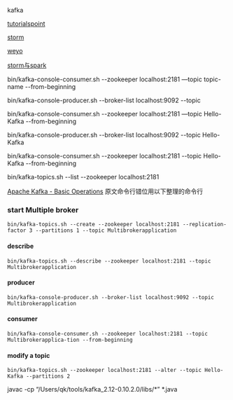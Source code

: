 kafka

[tutorialspoint](https://www.tutorialspoint.com/apache_kafka/apache_kafka_basic_operations.htm)

[storm](http://dataunion.org/3489.html)

[weyo](http://weyo.me/tag/shi-shi-ji-suan.html)

[storm与spark](http://dataunion.org/3489.html)

bin/kafka-console-consumer.sh --zookeeper localhost:2181 —topic topic-name --from-beginning

bin/kafka-console-producer.sh --broker-list localhost:9092 --topic

bin/kafka-console-consumer.sh --zookeeper localhost:2181 —topic Hello-Kafka --from-beginning

bin/kafka-console-producer.sh --broker-list localhost:9092 --topic Hello-Kafka

bin/kafka-console-consumer.sh --zookeeper localhost:2181 --topic Hello-Kafka --from-beginning

bin/kafka-topics.sh --list --zookeeper localhost:2181

[Apache Kafka - Basic Operations](https://www.tutorialspoint.com/apache_kafka/apache_kafka_basic_operations.htm) 原文命令行错位用以下整理的命令行

### start Multiple broker

	bin/kafka-topics.sh --create --zookeeper localhost:2181 --replication-factor 3 --partitions 1 --topic Multibrokerapplication
	
#### describe 	
	
	bin/kafka-topics.sh --describe --zookeeper localhost:2181 --topic Multibrokerapplication	
	
#### producer

	bin/kafka-console-producer.sh --broker-list localhost:9092 --topic Multibrokerapplication	
	
#### consumer	
	
	bin/kafka-console-consumer.sh --zookeeper localhost:2181 --topic Multibrokerapplica-tion --from-beginning
	
#### modify a topic

	bin/kafka-topics.sh --zookeeper localhost:2181 --alter --topic Hello-Kafka --partitions 2	
	
javac -cp “/Users/qk/tools/kafka_2.12-0.10.2.0/libs/*” *.java	